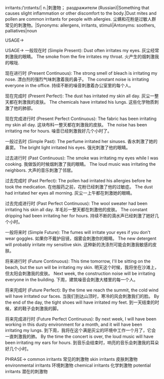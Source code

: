 irritants:/ˈɪrɪtənts/| n.|刺激物； раздражители (Russian)|Something that causes slight inflammation or other discomfort to the body.|Dust mites and pollen are common irritants for people with allergies.  尘螨和花粉是过敏人群常见的刺激物。|Synonyms: allergens, irritants, stimuli|Antonyms: soothers, palliatives|noun

USAGE->

USAGE->
一般现在时 (Simple Present):
Dust often irritates my eyes. 灰尘经常刺激我的眼睛。
The smoke from the fire irritates my throat. 火产生的烟刺激我的喉咙.


现在进行时 (Present Continuous):
The strong smell of bleach is irritating my nose. 漂白剂的强烈气味刺激着我的鼻子。
The constant noise is irritating everyone in the office.  持续不断的噪音刺激着办公室里的每个人。


现在完成时 (Present Perfect):
The dust has irritated my skin all day. 灰尘一整天都在刺激我的皮肤。
The chemicals have irritated his lungs.  这些化学物质刺激了他的肺部。


现在完成进行时 (Present Perfect Continuous):
The fabric has been irritating my skin all day. 这块布料一整天都在刺激我的皮肤。
The noise has been irritating me for hours. 噪音已经刺激我好几个小时了。


一般过去时 (Simple Past):
The perfume irritated her sinuses. 香水刺激了她的鼻窦。
The bright light irritated his eyes.  强光刺激了他的眼睛。


过去进行时 (Past Continuous):
The smoke was irritating my eyes while I was cooking. 我做饭的时候烟刺激了我的眼睛。
The loud music was irritating the neighbors.  大声的音乐刺激了邻居。


过去完成时 (Past Perfect):
The pollen had irritated his allergies before he took the medication. 在他服药之前，花粉已经刺激了他的过敏症。
The dust had irritated her eyes all morning.  灰尘一上午都在刺激她的眼睛。


过去完成进行时 (Past Perfect Continuous):
The wool sweater had been irritating his skin all day. 羊毛衫一整天都在刺激他的皮肤。
The constant dripping had been irritating her for hours.  持续不断的滴水声已经刺激了她好几个小时。


一般将来时 (Simple Future):
The fumes will irritate your eyes if you don't wear goggles. 如果你不戴护目镜，烟雾会刺激你的眼睛。
The new detergent will probably irritate my sensitive skin.  这种新的洗涤剂可能会刺激我敏感的皮肤。


将来进行时 (Future Continuous):
This time tomorrow, I'll be sitting on the beach, but the sun will be irritating my skin. 明天这个时候，我将坐在沙滩上，但太阳会刺激我的皮肤。
Next week, the construction noise will be irritating everyone in the building.  下周，建筑噪音会刺激大楼里的每一个人。


将来完成时 (Future Perfect):
By the time we reach the summit, the cold wind will have irritated our faces.  当我们到达山顶时，寒冷的风会刺激我们的脸。
By the end of the day, the tight shoes will have irritated my feet.  到一天结束的时候，紧的鞋子会刺激我的脚。


将来完成进行时 (Future Perfect Continuous):
By next week, I will have been working in this dusty environment for a month, and it will have been irritating my lungs. 到下周，我将在这个满是灰尘的环境中工作一个月了，它会一直刺激我的肺。
By the time the concert is over, the loud music will have been irritating my ears for hours.  到音乐会结束时，响亮的音乐会刺激我的耳朵好几个小时。



PHRASE->
common irritants 常见的刺激物
skin irritants 皮肤刺激物
environmental irritants 环境刺激物
chemical irritants 化学刺激物
potential irritants 潜在的刺激物
